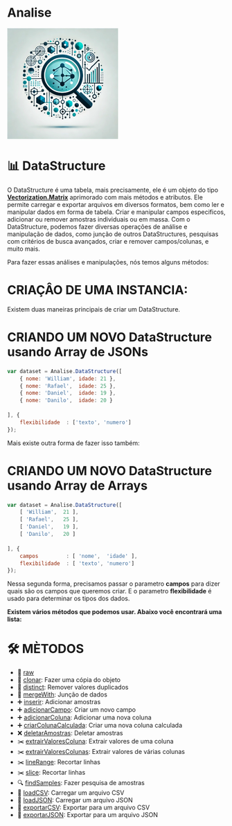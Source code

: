 # Analise
![Logo do projeto](../../../imagens/icon256x256.png)

# 📊 DataStructure
O DataStructure é uma tabela, mais precisamente, ele é um objeto do tipo **[Vectorization.Matrix](https://github.com/WilliamJardim/VectorizationJS/blob/main/Docs/Portugues/Matrix/page.md)** aprimorado com mais métodos e atributos. Ele permite carregar e exportar arquivos em diversos formatos, bem como ler e manipular dados em forma de tabela. Criar e manipular campos especificos, adicionar ou remover amostras individuais ou em massa. Com o DataStructure, podemos fazer diversas operações de análise e manipulação de dados, como junção de outros DataStructures, pesquisas com critérios de busca avançados, criar e remover campos/colunas, e muito mais.

Para fazer essas análises e manipulações, nós temos alguns métodos:

# CRIAÇÂO DE UMA INSTANCIA:
Existem duas maneiras principais de criar um DataStructure. 

# CRIANDO UM NOVO DataStructure usando Array de JSONs
```javascript
var dataset = Analise.DataStructure([
    { nome: 'William', idade: 21 },
    { nome: 'Rafael',  idade: 25 },
    { nome: 'Daniel',  idade: 19 },
    { nome: 'Danilo',  idade: 20 }

], {
    flexibilidade  : ['texto', 'numero']
});
```

Mais existe outra forma de fazer isso também:

# CRIANDO UM NOVO DataStructure usando Array de Arrays
```javascript
var dataset = Analise.DataStructure([
    [ 'William',  21 ],
    [ 'Rafael',   25 ],
    [ 'Daniel',   19 ],
    [ 'Danilo',   20 ]

], {
    campos         : [ 'nome',  'idade' ],
    flexibilidade  : [ 'texto', 'numero']
});
```

Nessa segunda forma, precisamos passar o parametro **campos** para dizer quais são os campos que queremos criar.
E o parametro **flexibilidade** é usado para determinar os tipos dos dados.

**Existem vários métodos que podemos usar. Abaixo você encontrará uma lista:**

# 🛠️ MÈTODOS
- 🔗 [raw](./raw/page.md)
- 🔗 [clonar](./clonar/page.md): Fazer uma cópia do objeto
- 🔗 [distinct](./distinct/page.md): Remover valores duplicados
- 🔗 [mergeWith](./mergeWith/page.md): Junção de dados
- ➕ [inserir](./inserir/page.md): Adicionar amostras
- ➕ [adicionarCampo](./adicionarCampo/page.md): Criar um novo campo
- ➕ [adicionarColuna](./adicionarColuna/page.md): Adicionar uma nova coluna
- ➕ [criarColunaCalculada](./criarColunaCalculada/page.md): Criar uma nova coluna calculada
- ❌ [deletarAmostras](./deletarAmostras/page.md): Deletar amostras
- ✂️ [extrairValoresColuna](./extrairValoresColuna/page.md): Extrair valores de uma coluna
- ✂️ [extrairValoresColunas](./extrairValoresColuna/page.md): Extrair valores de várias colunas
- ✂️ [lineRange](./lineRange/page.md): Recortar linhas
- ✂️ [slice](./slice/page.md): Recortar linhas
- 🔍 [findSamples](./findSamples/page.md): Fazer pesquisa de amostras
- 📂 [loadCSV](./loadCSV/page.md): Carregar um arquivo CSV
- 📂 [loadJSON](./loadCSV/page.md): Carregar um arquivo JSON
- 📂 [exportarCSV](./exportarCSV/page.md): Exportar para um arquivo CSV
- 📂 [exportarJSON](./exportarJSON/page.md): Exportar para um arquivo JSON
